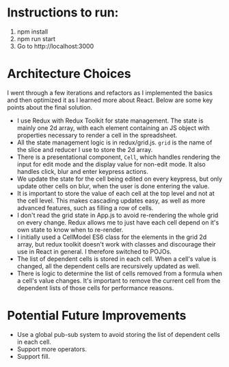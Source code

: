 # Instructions to run:
1. npm install
2. npm run start
3. Go to http://localhost:3000

# Architecture Choices
I went through a few iterations and refactors as I implemented the basics and then optimized it as I learned more about React. Below are some key points about the final solution.
- I use Redux with Redux Toolkit for state management. The state is mainly one 2d array, with each element containing an JS object with properties necessary to render a cell in the spreadsheet.
- All the state management logic is in redux/grid.js. `grid` is the name of the slice and reducer I use to store the 2d array.
- There is a presentational component, `Cell`, which handles rendering the input for edit mode and the display value for non-edit mode. It also handles click, blur and enter keypress actions.
- We update the state for the cell being edited on every keypress, but only update other cells on blur, when the user is done entering the value.
- It is important to store the value of each cell at the top level and not at the cell level. This makes cascading updates easy, as well as more advanced features, such as filling a row of cells.
- I don't read the grid state in App.js to avoid re-rendering the whole grid on every change. Redux allows me to just have each cell depend on it's own state to know when to re-render.
- I initially used a CellModel ES6 class for the elements in the grid 2d array, but redux toolkit doesn't work with classes and discourage their use in React in general. I therefore switched to POJOs.
- The list of dependent cells is stored in each cell. When a cell's value is changed, all the dependent cells are recursively updated as well.
- There is logic to determine the list of cells removed from a formula when a cell's value changes. It's important to remove the current cell from the dependent lists of those cells for performance reasons.

# Potential Future Improvements
- Use a global pub-sub system to avoid storing the list of dependent cells in each cell.
- Support more operators.
- Support fill.